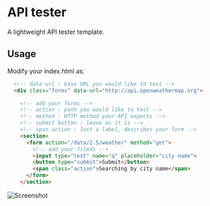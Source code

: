 # API tester

A lightweight API tester template.

## Usage

Modify your index.html as:

```html
  <!-- data-url : base URL you would like to test -->
  <div class="forms" data-url="http://api.openweathermap.org">

    <!-- add your forms -->
    <!-- action : path you would like to test -->
    <!-- method : HTTP method your API expects -->
    <!-- submit button : leave as it is -->
    <!-- span.action : Just a label, describes your form -->
    <section>
      <form action="/data/2.5/weather" method="get">
        <!-- add your fileds -->
        <input type="text" name="q" placeholder="city name">
        <button type="submit">Submit</button>
        <span class="action">Searching by city name</span>
      </form>
    </section>
```

![Screenshot](https://raw.githubusercontent.com/gaborsar/apitester/master/screenshot.png)
